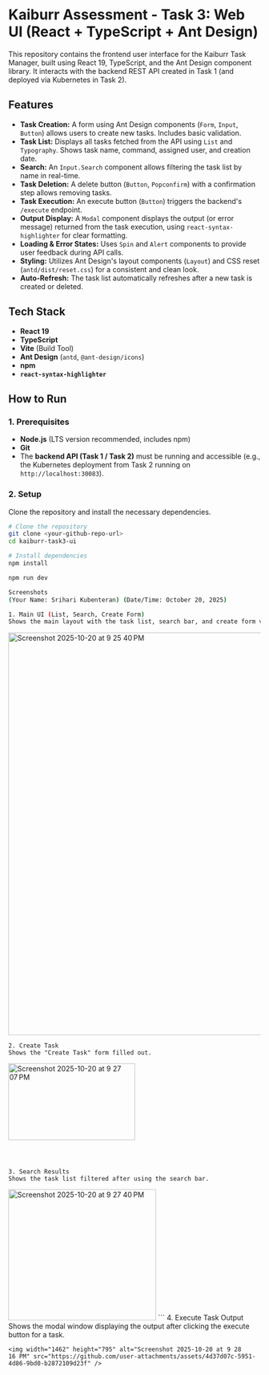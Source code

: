# Kaiburr Assessment - Task 3: Web UI (React + TypeScript + Ant Design)

This repository contains the frontend user interface for the Kaiburr Task Manager, built using React 19, TypeScript, and the Ant Design component library. It interacts with the backend REST API created in Task 1 (and deployed via Kubernetes in Task 2).

## Features

-   **Task Creation:** A form using Ant Design components (`Form`, `Input`, `Button`) allows users to create new tasks. Includes basic validation.
-   **Task List:** Displays all tasks fetched from the API using `List` and `Typography`. Shows task name, command, assigned user, and creation date.
-   **Search:** An `Input.Search` component allows filtering the task list by name in real-time.
-   **Task Deletion:** A delete button (`Button`, `Popconfirm`) with a confirmation step allows removing tasks.
-   **Task Execution:** An execute button (`Button`) triggers the backend's `/execute` endpoint.
-   **Output Display:** A `Modal` component displays the output (or error message) returned from the task execution, using `react-syntax-highlighter` for clear formatting.
-   **Loading & Error States:** Uses `Spin` and `Alert` components to provide user feedback during API calls.
-   **Styling:** Utilizes Ant Design's layout components (`Layout`) and CSS reset (`antd/dist/reset.css`) for a consistent and clean look.
-   **Auto-Refresh:** The task list automatically refreshes after a new task is created or deleted.

## Tech Stack

-   **React 19**
-   **TypeScript**
-   **Vite** (Build Tool)
-   **Ant Design** (`antd`, `@ant-design/icons`)
-   **npm**
-   **`react-syntax-highlighter`**

## How to Run

### 1. Prerequisites

-   **Node.js** (LTS version recommended, includes npm)
-   **Git**
-   The **backend API (Task 1 / Task 2)** must be running and accessible (e.g., the Kubernetes deployment from Task 2 running on `http://localhost:30083`).

### 2. Setup

Clone the repository and install the necessary dependencies.

```sh
# Clone the repository
git clone <your-github-repo-url>
cd kaiburr-task3-ui

# Install dependencies
npm install

npm run dev

Screenshots
(Your Name: Srihari Kubenteran) (Date/Time: October 20, 2025)

1. Main UI (List, Search, Create Form)
Shows the main layout with the task list, search bar, and create form visible.

```
<img width="1464" height="802" alt="Screenshot 2025-10-20 at 9 25 40 PM" src="https://github.com/user-attachments/assets/249720f6-38d8-41d1-8bf5-cdaa230ed9ab" />

```
2. Create Task
Shows the "Create Task" form filled out.

```
<img width="253" height="153" alt="Screenshot 2025-10-20 at 9 27 07 PM" src="https://github.com/user-attachments/assets/9aaf5e5a-d914-4da3-b6e3-0efc5e460a65" />

```



3. Search Results
Shows the task list filtered after using the search bar.

```
<img width="295" height="261" alt="Screenshot 2025-10-20 at 9 27 40 PM" src="https://github.com/user-attachments/assets/40135cbd-fe76-42e0-9a60-9bff00144640" />
```
4. Execute Task Output
Shows the modal window displaying the output after clicking the execute button for a task.

```
<img width="1462" height="795" alt="Screenshot 2025-10-20 at 9 28 16 PM" src="https://github.com/user-attachments/assets/4d37d07c-5951-4d86-9bd0-b2872109d23f" />
```
